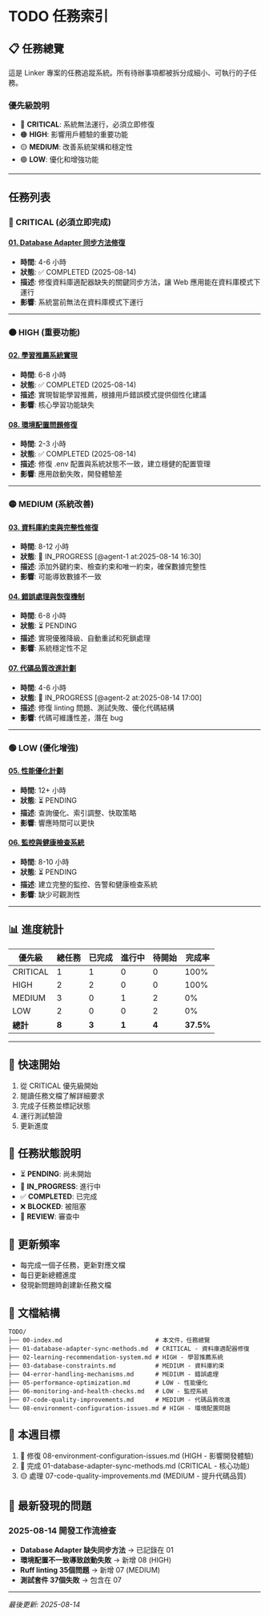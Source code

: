 # TODO 任務索引

## 📋 任務總覽

這是 Linker 專案的任務追蹤系統。所有待辦事項都被拆分成細小、可執行的子任務。

### 優先級說明
- 🔴 **CRITICAL**: 系統無法運行，必須立即修復
- 🟠 **HIGH**: 影響用戶體驗的重要功能
- 🟡 **MEDIUM**: 改善系統架構和穩定性
- 🟢 **LOW**: 優化和增強功能

---

## 任務列表

### 🔴 CRITICAL (必須立即完成)

#### [01. Database Adapter 同步方法修復](./01-database-adapter-sync-methods.md)
- **時間**: 4-6 小時
- **狀態**: ✅ COMPLETED (2025-08-14)
- **描述**: 修復資料庫適配器缺失的關鍵同步方法，讓 Web 應用能在資料庫模式下運行
- **影響**: 系統當前無法在資料庫模式下運行

---

### 🟠 HIGH (重要功能)

#### [02. 學習推薦系統實現](./02-learning-recommendation-system.md)
- **時間**: 6-8 小時
- **狀態**: ✅ COMPLETED (2025-08-14)
- **描述**: 實現智能學習推薦，根據用戶錯誤模式提供個性化建議
- **影響**: 核心學習功能缺失

#### [08. 環境配置問題修復](./08-environment-configuration-issues.md)
- **時間**: 2-3 小時
- **狀態**: ✅ COMPLETED (2025-08-14)
- **描述**: 修復 .env 配置與系統狀態不一致，建立穩健的配置管理
- **影響**: 應用啟動失敗，開發體驗差

---

### 🟡 MEDIUM (系統改善)

#### [03. 資料庫約束與完整性修復](./03-database-constraints.md)
- **時間**: 8-12 小時
- **狀態**: 🚧 IN_PROGRESS [@agent-1 at:2025-08-14 16:30]
- **描述**: 添加外鍵約束、檢查約束和唯一約束，確保數據完整性
- **影響**: 可能導致數據不一致

#### [04. 錯誤處理與恢復機制](./04-error-handling-mechanisms.md)
- **時間**: 6-8 小時
- **狀態**: ⏳ PENDING
- **描述**: 實現優雅降級、自動重試和死鎖處理
- **影響**: 系統穩定性不足

#### [07. 代碼品質改進計劃](./07-code-quality-improvements.md)
- **時間**: 4-6 小時
- **狀態**: 🚧 IN_PROGRESS [@agent-2 at:2025-08-14 17:00]
- **描述**: 修復 linting 問題、測試失敗、優化代碼結構
- **影響**: 代碼可維護性差，潛在 bug

---

### 🟢 LOW (優化增強)

#### [05. 性能優化計劃](./05-performance-optimization.md)
- **時間**: 12+ 小時
- **狀態**: ⏳ PENDING
- **描述**: 查詢優化、索引調整、快取策略
- **影響**: 響應時間可以更快

#### [06. 監控與健康檢查系統](./06-monitoring-and-health-checks.md)
- **時間**: 8-10 小時
- **狀態**: ⏳ PENDING
- **描述**: 建立完整的監控、告警和健康檢查系統
- **影響**: 缺少可觀測性

---

## 📊 進度統計

| 優先級 | 總任務 | 已完成 | 進行中 | 待開始 | 完成率 |
|--------|--------|--------|--------|--------|--------|
| CRITICAL | 1 | 1 | 0 | 0 | 100% |
| HIGH | 2 | 2 | 0 | 0 | 100% |
| MEDIUM | 3 | 0 | 1 | 2 | 0% |
| LOW | 2 | 0 | 0 | 2 | 0% |
| **總計** | **8** | **3** | **1** | **4** | **37.5%** |

---

## 🚀 快速開始

1. 從 CRITICAL 優先級開始
2. 閱讀任務文檔了解詳細要求
3. 完成子任務並標記狀態
4. 運行測試驗證
5. 更新進度

## 📝 任務狀態說明

- ⏳ **PENDING**: 尚未開始
- 🚧 **IN_PROGRESS**: 進行中
- ✅ **COMPLETED**: 已完成
- ❌ **BLOCKED**: 被阻塞
- 🔄 **REVIEW**: 審查中

## 🔄 更新頻率

- 每完成一個子任務，更新對應文檔
- 每日更新總體進度
- 發現新問題時創建新任務文檔

## 📂 文檔結構

```
TODO/
├── 00-index.md                          # 本文件，任務總覽
├── 01-database-adapter-sync-methods.md  # CRITICAL - 資料庫適配器修復
├── 02-learning-recommendation-system.md # HIGH - 學習推薦系統
├── 03-database-constraints.md           # MEDIUM - 資料庫約束
├── 04-error-handling-mechanisms.md      # MEDIUM - 錯誤處理
├── 05-performance-optimization.md       # LOW - 性能優化
├── 06-monitoring-and-health-checks.md   # LOW - 監控系統
├── 07-code-quality-improvements.md      # MEDIUM - 代碼品質改進
└── 08-environment-configuration-issues.md # HIGH - 環境配置問題
```

## 🎯 本週目標

1. 🔴 修復 08-environment-configuration-issues.md (HIGH - 影響開發體驗)
2. 🔴 完成 01-database-adapter-sync-methods.md (CRITICAL - 核心功能)
3. 🟡 處理 07-code-quality-improvements.md (MEDIUM - 提升代碼品質)

## 📝 最新發現的問題

### 2025-08-14 開發工作流檢查
- **Database Adapter 缺失同步方法** → 已記錄在 01
- **環境配置不一致導致啟動失敗** → 新增 08 (HIGH)
- **Ruff linting 35個問題** → 新增 07 (MEDIUM)
- **測試套件 37個失敗** → 包含在 07

---

*最後更新: 2025-08-14*
